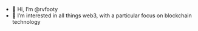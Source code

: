 - 👋 Hi, I’m @rvfooty
- 👀 I’m interested in all things web3, with a particular focus on blockchain technology
